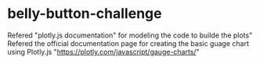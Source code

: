 # belly-button-challenge

Refered "plotly.js documentation" for modeling the code to builde the plots"
Refered the official documentation page for creating the basic guage chart using Plotly.js "https://plotly.com/javascript/gauge-charts/"
